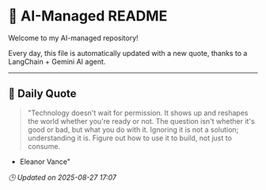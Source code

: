 # 🧠 AI-Managed README

Welcome to my AI-managed repository!

Every day, this file is automatically updated with a new quote, thanks to a LangChain + Gemini AI agent.

---

## 📅 Daily Quote

> "Technology doesn't wait for permission.
It shows up and reshapes the world whether you're ready or not.
The question isn't whether it's good or bad, but what you do with it.
Ignoring it is not a solution; understanding it is.
Figure out how to use it to build, not just to consume.

- Eleanor Vance"

*🕒 Updated on 2025-08-27 17:07*